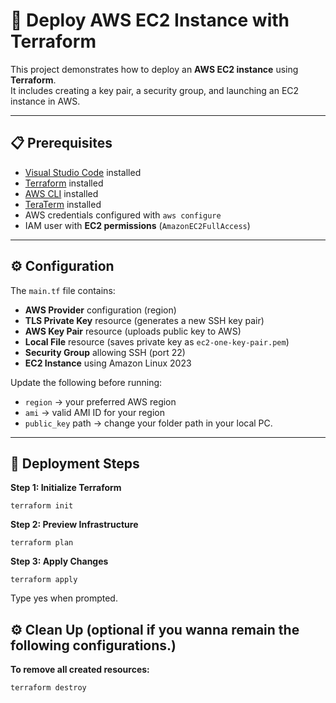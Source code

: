 # 🚀 Deploy AWS EC2 Instance with Terraform

This project demonstrates how to deploy an **AWS EC2 instance** using **Terraform**.  
It includes creating a key pair, a security group, and launching an EC2 instance in AWS.

---

## 📋 Prerequisites

- [Visual Studio Code](https://youtu.be/AJ55GBoixSU) installed
- [Terraform](https://youtu.be/12p3s0gtN_U) installed
- [AWS CLI](https://youtu.be/A1wZ3DeKX8g) installed
- [TeraTerm](https://youtu.be/CyiuLCB2SBU) installed
- AWS credentials configured with `aws configure`
- IAM user with **EC2 permissions** (`AmazonEC2FullAccess`)

---

## ⚙️ Configuration

The `main.tf` file contains:

- **AWS Provider** configuration (region)  
- **TLS Private Key** resource (generates a new SSH key pair)  
- **AWS Key Pair** resource (uploads public key to AWS)  
- **Local File** resource (saves private key as `ec2-one-key-pair.pem`)
- **Security Group** allowing SSH (port 22)  
- **EC2 Instance** using Amazon Linux 2023 

Update the following before running:
- `region` → your preferred AWS region  
- `ami` → valid AMI ID for your region  
- `public_key` path → change your folder path in your local PC.

---

## 🚀 Deployment Steps

**Step 1: Initialize Terraform**

```
terraform init
```

**Step 2: Preview Infrastructure**

```
terraform plan
```

**Step 3: Apply Changes**

```
terraform apply
```
Type yes when prompted.

## ⚙️ Clean Up (optional if you wanna remain the following configurations.)

**To remove all created resources:**

```
terraform destroy
```
